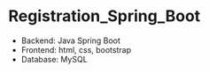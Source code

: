 # Registration_Spring_Boot

- Backend: Java Spring Boot
- Frontend: html, css, bootstrap
- Database: MySQL
